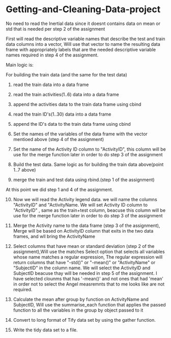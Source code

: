 # Getting-and-Cleaning-Data-project


No need to read the Inertial data since it doesnt contains data on mean or std that is needed per step 2 of the assignment


First will read the descriptive variable names that describe the test and train data columns into a vector, 
Will use that vector to name the resulting data frame with appropriately labels that are the needed descriptive variable names required in step 4 of the assignment.


Main logic is:

For building the train data (and the same for the test data)
 1. read the train data into a data frame
 2. read the train  activities(1..6) data into a data frame
 3. append the activities data to the train data frame using cbind
 4. read the train ID's(1..30) data into a data frame
 5. append the ID's data to the train data frame using cbind
 6. Set the names of the variables of the data frame with the vector mentioed above (step 4 of the assignment) 
 7. Set the name of the Activity ID column to "ActivityID", this column will be use for the merge function later in order to do step 3 of the assignment

 8. Build the test data. Same logic as for building the train data above(point 1..7 above)

 9. merge the train and test data using rbind.(step 1 of the assignment)

At this point we did step 1 and 4 of the assignment.

 10. Now we will read the Activity legend data. we will name the columns "ActivityID" and "ActivityName.
We will set Activity ID column to "ActivityID" , same as the train+test column, beacuse this column will be use for the merge function later in order to do step 3 of the assignment

 11.  Merge the Activity name to the data frame (step 3 of the assignment), Merge will be based on ActivityID column that exits in the two data frames, and wll bring the ActivityName 

 12.  Select columns that have mean or standard deviation (step 2 of the assignment),Will use the matches Select option that selects all variables whose name matches a regular expression, The regular expression will return columns that have "-std()" or "-mean()" or "ActivityName" or "SubjectID" in the column name. We will select the ActivityID and SubjectID beacuse thay will be needed in step 5 of the assignment.
I have selected clounms that has '-mean()' and not ones that had 'mean' in order not to select the Angel measremnts that to me looks like are not required.

 13.  Calculate the mean after group by function on ActivityName and SubjectID,
Will use the summarise_each function that applies the passed function to all the variables in the group by object passed to it

 14.  Convert to long format of Tify data set by using the gather function.

 15.  Write the tidy data set to a file.
